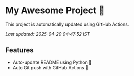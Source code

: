 # My Awesome Project 🚀

This project is automatically updated using GitHub Actions.

_Last updated: 2025-04-20 04:47:52 IST_

## Features
- Auto-update README using Python 🐍
- Auto Git push with GitHub Actions 🤖
